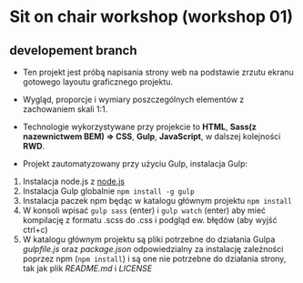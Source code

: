 # Sit on chair workshop (workshop 01)
## developement branch

* Ten projekt jest próbą napisania strony web na podstawie zrzutu ekranu gotowego layoutu graficznego projektu.
* Wygląd, proporcje i wymiary poszczególnych elementów z zachowaniem skali 1:1.
* Technologie wykorzystywane przy projekcie to **HTML**, **Sass(z nazewnictwem BEM) => CSS**, **Gulp**, **JavaScript**, w dalszej kolejności **RWD**.

* Projekt zautomatyzowany przy użyciu Gulp, instalacja Gulp:
1. Instalacja node.js z [node.js](http://nodejs.org)
1. Instalacja Gulp globalnie ```npm install -g gulp```
1. Instalacja paczek npm będąc w katalogu głównym projektu ```npm install```
1. W konsoli wpisać ```gulp sass``` (enter) i ```gulp watch``` (enter) aby mieć 	 kompilację z formatu .scss do .css i podgląd ew. błędów (aby wyjść ctrl+c)
1. W katalogu głównym projektu są pliki potrzebne do działania Gulpa _gulpfile.js_ oraz _package.json_ odpowiedzialny za instalację zależności poprzez npm (```npm install```) i są one nie potrzebne do działania strony, tak jak plik _README.md_ i _LICENSE_



